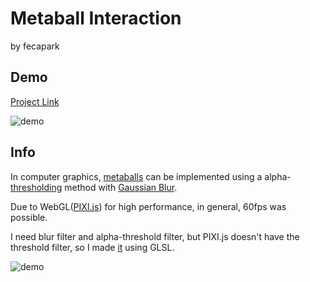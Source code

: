 # Metaball Interaction

by fecapark

## Demo

[Project Link](https://fecapark.github.io/metaball-interaction/)

![demo](https://github.com/fecapark/metaball-interaction/assets/101973955/fdc98c7d-f485-462c-8f27-ad7e440a5e00)

## Info

In computer graphics, [metaballs](https://en.wikipedia.org/wiki/Metaballs) can be implemented using a alpha-[thresholding](<https://en.wikipedia.org/wiki/Thresholding_(image_processing)>) method with [Gaussian Blur](https://en.wikipedia.org/wiki/Gaussian_blur).

Due to WebGL([PIXI.js](https://github.com/pixijs/pixijs)) for high performance, in general, 60fps was possible.

I need blur filter and alpha-threshold filter, but PIXI.js doesn't have the threshold filter, so I made [it](https://github.com/fecapark/metaball-interaction/blob/master/src/utils/filters.ts) using GLSL.

![demo](https://github.com/fecapark/metaball-interaction/assets/101973955/f27269ee-b861-465e-8725-3f7a070a868b)
